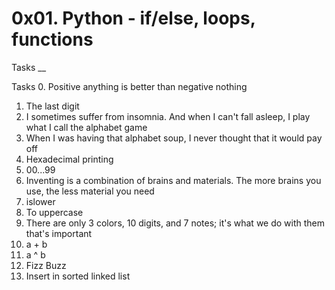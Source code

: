 # 0x01. Python - if/else, loops, functions

Tasks
__

Tasks
0. Positive anything is better than negative nothing 
1. The last digit 
2. I sometimes suffer from insomnia. And when I can't fall asleep, I play what I call the alphabet game
3. When I was having that alphabet soup, I never thought that it would pay off 
4. Hexadecimal printing 
5. 00...99 
6. Inventing is a combination of brains and materials. The more brains you use, the less material you need 
7. islower 
8. To uppercase 
9. There are only 3 colors, 10 digits, and 7 notes; it's what we do with them that's important 
10. a + b 
11. a ^ b 
12. Fizz Buzz 
13. Insert in sorted linked list 
